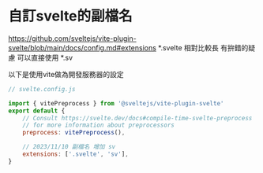 # 自訂svelte的副檔名
https://github.com/sveltejs/vite-plugin-svelte/blob/main/docs/config.md#extensions
\*.svelte 相對比較長 有拚錯的疑慮  可以直接使用 \*.sv

以下是使用vite做為開發服務器的設定

```js
// svelte.config.js

import { vitePreprocess } from '@sveltejs/vite-plugin-svelte'
export default {
    // Consult https://svelte.dev/docs#compile-time-svelte-preprocess
    // for more information about preprocessors
    preprocess: vitePreprocess(),

    // 2023/11/10 副檔名 增加 sv
    extensions: ['.svelte', 'sv'],
}
```
